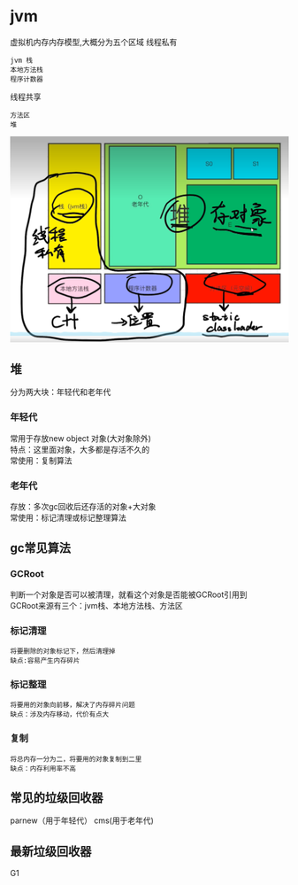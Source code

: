 # jvm
虚拟机内存内存模型,大概分为五个区域
线程私有
```
jvm 栈
本地方法栈
程序计数器
```

线程共享
```
方法区
堆
```
![Alt text](image.png)

## 堆
分为两大块：年轻代和老年代
### 年轻代
常用于存放new object 对象(大对象除外)  
特点：这里面对象，大多都是存活不久的  
常使用：复制算法
### 老年代
存放：多次gc回收后还存活的对象+大对象  
常使用：标记清理或标记整理算法

## gc常见算法
### GCRoot
判断一个对象是否可以被清理，就看这个对象是否能被GCRoot引用到  
GCRoot来源有三个：jvm栈、本地方法栈、方法区
### 标记清理
```
将要删除的对象标记下，然后清理掉
缺点:容易产生内存碎片
```
### 标记整理
```
将要用的对象向前移，解决了内存碎片问题
缺点：涉及内存移动，代价有点大
```
### 复制
```
将总内存一分为二，将要用的对象复制到二里
缺点：内存利用率不高
```
## 常见的垃级回收器
parnew（用于年轻代）
cms(用于老年代)
## 最新垃级回收器
G1